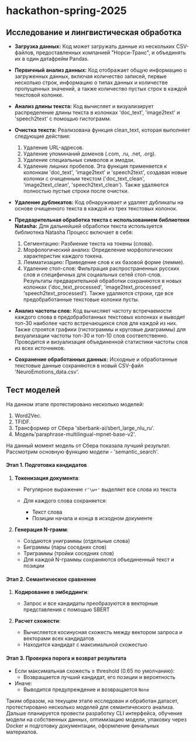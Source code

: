 # hackathon-spring-2025


## Исследование и лингвистическая обработка

* **Загрузка данных:** Код может загружать данные из нескольких CSV-файлов, предоставленных компанией "Норси-Транс", и объединять их в один датафрейм Pandas.

* **Первичный анализ данных:** Код отображает общую информацию о загруженных данных, включая количество записей, первые несколько строк, информацию о типах данных и количестве пропущенных значений, а также количество пустых строк в каждой текстовой колонке.

* **Анализ длины текста:** Код вычисляет и визуализирует распределение длины текста в колонках 'doc_text', 'image2text' и 'speech2text' с помощью гистограмм.

* **Очистка текста:** Реализована функция clean_text, которая выполняет следующие действия:

	1. Удаление URL-адресов.
	2. Удаление упоминаний доменов (.com, .ru, .net, .org).
	3. Удаление специальных символов и эмодзи.
	4. Удаление лишних пробелов. Эта функция применяется к колонкам 'doc_text', 'image2text' и 'speech2text', создавая новые колонки с очищенным текстом ('doc_text_clean', 'image2text_clean', 'speech2text_clean'). Также удаляются полностью пустые строки после очистки.

* **Удаление дубликатов:** Код обнаруживает и удаляет дубликаты на основе очищенного текста в каждой из трех текстовых колонок.

* **Предварительная обработка текста с использованием библиотеки Natasha:** Для дальнейшей обработки текста используется библиотека Natasha Процесс включает в себя:

	1. Сегментацию: Разбиение текста на токены (слова).
	2. Морфологический анализ: Определение морфологических характеристик каждого токена.
	3. Лемматизацию: Приведение слов к их базовой форме (лемме).
	4. Удаление стоп-слов: Фильтрация распространенных русских слов и специфичных для социальных сетей стоп-слов. Результаты предварительной обработки сохраняются в новых колонках ('doc_text_processed', 'image2text_processed', 'speech2text_processed'). Также удаляются строки, где все предобработанные текстовые колонки пусты.

* **Анализ частоты слов:** Код вычисляет частоту встречаемости каждого слова в предобработанных текстовых колонках и выводит топ-30 наиболее часто встречающихся слов для каждой из них. Также строятся графики (гистограммы и круговые диаграммы) для визуализации частоты топ-30 и топ-10 слов соответственно. Проводится и визуализация объединенной статистики частоты слов из всех источников.

* **Сохранение обработанных данных:** Исходные и обработанные текстовые данные сохраняются в новый CSV-файл 'NeuroEmotions_data.csv'.


## Тест моделей

На данном этапе протестировано несколько моделей:

1. Word2Vec.
2. TFIDF.
3. Трансформер от Сбера 'sberbank-ai/sbert_large_nlu_ru'.
4. Модель'paraphrase-multilingual-mpnet-base-v2'.

На данный момент модель от Сбера показала лучший результат. Рассмотрим основную функцию модели - 'semantic_search'.

#### Этап 1. Подготовка кандидатов

1.  **Токенизация документа**:
    
    -   Регулярное выражение  `r'\w+'`  выделяет все слова из текста
        
    -   Для каждого слова сохраняется:
        -   Текст слова 
        -   Позиции начала и конца в исходном документе
            
2.  **Генерация N-грамм**:
    
    -   Создаются униграммы (отдельные слова)        
    -   Биграммы (пары соседних слов)     
    -   Триграммы (тройки соседних слов)    
    -   Для каждой N-граммы сохраняются объединенный текст и позиции
        
#### Этап 2. Семантическое сравнение

1.  **Кодирование в эмбеддинги**:
    
    -   Запрос и все кандидаты преобразуются в векторные представления с помощью SBERT
        
2.  **Расчет схожести**:    

    -   Вычисляется косинусная схожесть между вектором запроса и векторами всех кандидатов        
    -   Находится кандидат с максимальной схожестью
        

#### Этап 3. Проверка порога и возврат результата

-   Если максимальная схожесть ≥ threshold (0.65 по умолчанию):    
    -   Возвращается лучший кандидат, его позиции и вероятность        
-   Иначе:    
    -   Выводится предупреждение и возвращается  `None`
 


Таким образом, на текущем этапе исследован и обработан датасет, протестировано несколько моделей для семантического анализа. Дальше планируется провести разработку CLI интерфейса, обучение модели на собственных данных, оптимизацию модели, упаковку через Docker и подготовку документации, оформление финальных материалов.
